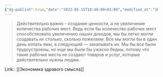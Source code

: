 ```yaml
---
{"dg-publish":true,"date":"2022-05-15T10:48:00+03:00","modified_at":"2022-05-29T14:10:57+03:00","title":"Увеличение рабочих мест не создаёт больше ценности","permalink":"/quotes/202205151048/","dgHomeLink":false,"dgPassFrontmatter":true}
---
```



> Действительно важно - создание ценности, а не увеличение количества рабочих мест. Ведь если бы количество рабочих мест способствовало увеличению наших доходов, мы бы легко могли создавать их столько, сколько пожелаем. Все мы могли бы в один день копать ямы, в следующий — закапывать их. Мы бы все были трудоустроены, но еще мы были бы ужасно бедны, потому что такие рабочие места не создают товаров и услуг, которые действительно нужны людям.

Link:: [[Экономика здравого смысла]]
